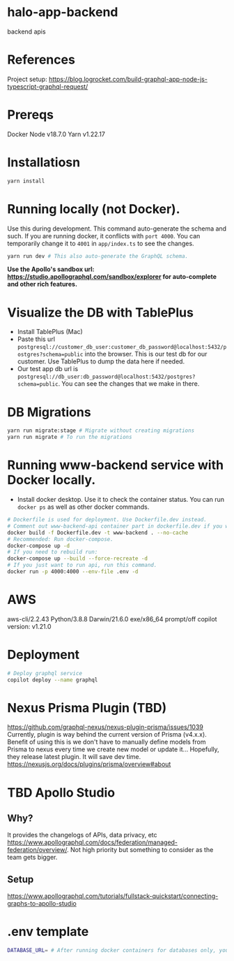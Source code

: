 # halo-app-backend
backend apis

# References
Project setup: https://blog.logrocket.com/build-graphql-app-node-js-typescript-graphql-request/

# Prereqs
Docker
Node v18.7.0
Yarn v1.22.17

# Installatiosn
```bash
yarn install
```

# Running locally (not Docker).
Use this during development. This command auto-generate the schema and such.
If you are running docker, it conflicts with `port 4000`. You can temporarily change it to
`4001` in `app/index.ts` to see the changes.
```bash
yarn run dev # This also auto-generate the GraphQL schema.
```

**Use the Apollo's sandbox url: https://studio.apollographql.com/sandbox/explorer for auto-complete and other rich features.**


# Visualize the DB with TablePlus
- Install TablePlus (Mac)
- Paste this url `postgresql://customer_db_user:customer_db_password@localhost:5432/postgres?schema=public` into 
the browser. This is our test db for our customer. Use TablePlus to dump the data here if needed.
- Our test app db url is `postgresql://db_user:db_password@localhost:5432/postgres?schema=public`. You can see the changes
that we make in there.

# DB Migrations
```bash
yarn run migrate:stage # Migrate without creating migrations
yarn run migrate # To run the migrations
```

# Running www-backend service with Docker locally.
- Install docker desktop. Use it to check the container status. You can run `docker ps` as well as other docker commands.
```sh
# Dockerfile is used for deployment. Use Dockerfile.dev instead.
# Comment out www-backend-api container part in dockerfile.dev if you want to run backend apis locally with the yarn script.
docker build -f Dockerfile.dev -t www-backend . --no-cache
# Recommended: Run docker-compose.
docker-compose up -d
# If you need to rebuild run:
docker-compose up --build --force-recreate -d
# If you just want to run api, run this command.
docker run -p 4000:4000 --env-file .env -d
```

# AWS
aws-cli/2.2.43 Python/3.8.8 Darwin/21.6.0 exe/x86_64 prompt/off
copilot version: v1.21.0

# Deployment
```sh
# Deploy graphql service
copilot deploy --name graphql
```

# Nexus Prisma Plugin (TBD)
https://github.com/graphql-nexus/nexus-plugin-prisma/issues/1039
Currently, plugin is way behind the current version of Prisma (v4.x.x).
Benefit of using this is we don't have to manually define models from Prisma to nexus
every time we create new model or update it... Hopefully, they release latest plugin.
It will save dev time.
https://nexusjs.org/docs/plugins/prisma/overview#about


# TBD Apollo Studio
## Why?
It provides the changelogs of APIs, data privacy, etc https://www.apollographql.com/docs/federation/managed-federation/overview/. Not high priority but something to consider as the team gets bigger.

## Setup
https://www.apollographql.com/tutorials/fullstack-quickstart/connecting-graphs-to-apollo-studio


# .env template
```sh
DATABASE_URL= # After running docker containers for databases only, you can grab thr URL. i.e. postgresql://db_user:db_password@localhost:5432/postgres?schema=public

```
